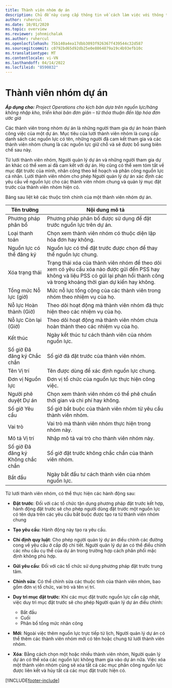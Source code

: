 ```yaml
---
title: Thành viên nhóm dự án
description: Chủ đề này cung cấp thông tin về cách làm việc với thông tin thành viên nhóm dự án, thuộc tính và lập lịch trình.
author: ruhercul
ms.date: 10/01/2020
ms.topic: overview
ms.reviewer: johnmichalak
ms.author: ruhercul
ms.openlocfilehash: 75b140a4ea17dbb3093f926367f439544c32d587
ms.sourcegitcommit: c0792bd65d92db25e0e8864879a19c4b93efb10c
ms.translationtype: MT
ms.contentlocale: vi-VN
ms.lasthandoff: 04/14/2022
ms.locfileid: "8590832"
---
```

# <a name="project-team-members"></a>Thành viên nhóm dự án

_**Áp dụng cho:** Project Operations cho kịch bản dựa trên nguồn lực/hàng không nhập kho, triển khai bản đơn giản – từ thỏa thuận đến lập hóa đơn ước giá_

Các thành viên trong nhóm dự án là những người tham gia dự án hoàn thành công việc của một dự án. Mục tiêu của lưới thành viên nhóm là cung cấp danh sách các nguồn lực có tên, những người đã cam kết tham gia và các thành viên nhóm chung là các nguồn lực giữ chỗ và sẽ được bổ sung biên chế sau này.

Từ lưới thành viên nhóm, Người quản lý dự án và những người tham gia dự án khác có thể xem ai đã cam kết với dự án. Họ cũng có thể xem tóm tắt về mục đặt trước của mình, nhân công theo kế hoạch và phân công nguồn lực cá nhân. Lưới thành viên nhóm cho phép Người quản lý dự án xác định các yêu cầu về nguồn lực cho các thành viên nhóm chung và quản lý mục đặt trước của thành viên nhóm hiện có.

Bảng sau liệt kê các thuộc tính chính của một thành viên nhóm dự án.

| Tên trường          | Nội dung mô tả                                                                                                                                                                  |
|--------------------------|-----------------------------------------------------------------------------------------------------------------------------------------------------------------------------------|
| Phương pháp phân bổ        | Phương pháp phân bổ được sử dụng để đặt trước nguồn lực trên dự án.                                                                         |
| Loại thanh toán             | Chọn xem thành viên nhóm có thuộc diện lập hóa đơn hay không.                                                                                                                                       |
| Nguồn lực có thể đăng ký        | Nguồn lực có thể đặt trước được chọn để thay thế nguồn lực chung.                                                                                                                   |
| Xóa trạng thái            | Trạng thái xóa của thành viên nhóm để theo dõi xem có yêu cầu xóa nào được gửi đến PSS hay không và liệu PSS có gửi lại phản hồi thành công và trong khoảng thời gian dự kiến hay không. |
| Tổng mức Nỗ lực (giờ)     | Mức nỗ lực tổng cộng của các thành viên trong nhóm theo nhiệm vụ của họ.                                                                                                                         |
| Nỗ lực Hoàn thành (Giờ) | Theo dõi hoạt động mà thành viên nhóm đã thực hiện theo các nhiệm vụ của họ.                                                                                           |
| Nỗ lực Còn lại (Giờ) | Theo dõi hoạt động mà thành viên nhóm chưa hoàn thành theo các nhiệm vụ của họ.                                                                                    |
| Kết thúc                   | Ngày kết thúc tư cách thành viên của nhóm nguồn lực.                                                                                                                                            |
| Số giờ Đã đăng ký Chắc chắn        | Số giờ đã đặt trước của thành viên nhóm.                                                                                                                                                                |
| Tên Vị trí            | Tên được dùng để xác định nguồn lực chung.                                                                                                                                   |
| Đơn vị Nguồn lực          | Đơn vị tổ chức của nguồn lực thực hiện công việc.                                                                                                                      |
| Người phê duyệt Dự án         | Chọn xem thành viên nhóm có thể phê chuẩn thời gian và chi phí hay không.                                                                                                                     |
| Số giờ Yêu cầu           | Số giờ bắt buộc của thành viên nhóm từ yêu cầu thành viên nhóm.                                                                                                                       |
| Vai trò                     | Vai trò mà thành viên nhóm thực hiện trong nhóm này.                                                                                                                                |
| Mô tả Vị trí     | Nhập mô tả vai trò cho thành viên nhóm này.                                                                                                                             |
| Số giờ Đã đăng ký Không chắc chắn        | Số giờ đặt trước không chắc chắn của thành viên nhóm.                                                                                                                                                                 |
| Bắt đầu                    | Ngày bắt đầu tư cách thành viên của nhóm nguồn lực.                                                                                                                                          |

Từ lưới thành viên nhóm, có thể thực hiện các hành động sau:

- **Đặt trước**: Đối với các tổ chức tận dụng phương pháp đặt trước kết hợp, hành động đặt trước sẽ cho phép người dùng đặt trước một nguồn lực có tên dựa trên các yêu cầu bắt buộc được tạo ra từ thành viên nhóm chung
- **Tạo yêu cầu**: Hành động này tạo ra yêu cầu.
- **Chỉ định quy luật**: Cho phép người quản lý dự án điều chỉnh các đường cong về yêu cầu ở cấp độ chi tiết. Người quản lý dự án có thể điều chỉnh các nhu cầu cụ thể của dự án trong trường hợp cách phân phối mặc định không phù hợp.
- **Gửi yêu cầu**: Đối với các tổ chức sử dụng phương pháp đặt trước trung tâm.
- **Chỉnh sửa**: Có thể chỉnh sửa các thuộc tính của thành viên nhóm, bao gồm đơn vị tổ chức, vai trò và tên vị trí.
- **Duy trì mục đặt trước**: Khi các mục đặt trước nguồn lực cần cập nhật, việc duy trì mục đặt trước sẽ cho phép Người quản lý dự án điều chỉnh:

    - Bắt đầu
    - Cuối
    - Phân bổ tổng mức nhân công

- **Mới**: Ngoài việc thêm nguồn lực trực tiếp từ lịch, Người quản lý dự án có thể thêm các thành viên nhóm mới có tên hoặc chung từ lưới thành viên nhóm.
- **Xóa**: Bằng cách chọn một hoặc nhiều thành viên nhóm, Người quản lý dự án có thể xóa các nguồn lực không tham gia vào dự án nữa. Việc xóa một thành viên nhóm cũng sẽ xóa tất cả các mục phân công nguồn lực được liên kết và hủy tất cả các mục đặt trước hiện có.


[!INCLUDE[footer-include](../includes/footer-banner.md)]